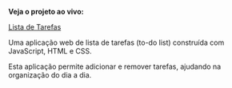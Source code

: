 **Veja o projeto ao vivo:**

[Lista de Tarefas](https://ninja1375.github.io/To-Do-List/)


Uma aplicação web de lista de tarefas (to-do list) construída com JavaScript, HTML e CSS.

Esta aplicação permite adicionar e remover tarefas, ajudando na organização do dia a dia.
